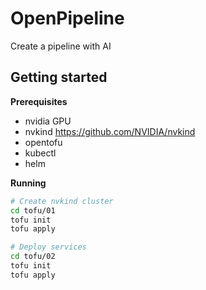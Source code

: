 # OpenPipeline

Create a pipeline with AI


## Getting started

**Prerequisites**

* nvidia GPU
* nvkind https://github.com/NVIDIA/nvkind
* opentofu
* kubectl
* helm

**Running**

```bash
# Create nvkind cluster
cd tofu/01
tofu init
tofu apply

# Deploy services
cd tofu/02
tofu init
tofu apply
```
